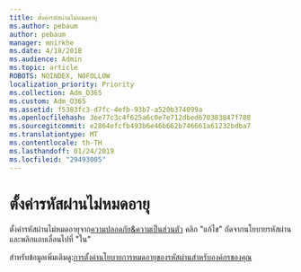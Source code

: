 ```yaml
---
title: ตั้งค่ารหัสผ่านไม่หมดอายุ
ms.author: pebaum
author: pebaum
manager: mnirkhe
ms.date: 4/18/2018
ms.audience: Admin
ms.topic: article
ROBOTS: NOINDEX, NOFOLLOW
localization_priority: Priority
ms.collection: Adm_O365
ms.custom: Adm_O365
ms.assetid: f5383fc3-d7fc-4efb-93b7-a520b374099a
ms.openlocfilehash: 3ee77c3c4f625a6c0e7e712dbed670383847f788
ms.sourcegitcommit: e2864efcfb493b6e46b662b746661a61232bdba7
ms.translationtype: MT
ms.contentlocale: th-TH
ms.lasthandoff: 01/24/2019
ms.locfileid: "29493005"
---
```

# <a name="set-passwords-to-never-expire"></a>ตั้งค่ารหัสผ่านไม่หมดอายุ

ตั้งค่ารหัสผ่านไม่หมดอายุจาก[ความปลอดภัย&amp;ความเป็นส่วนตัว](https://portal.office.com/adminportal/home#/settings/security) คลิก "แก้ไข" ถัดจากนโยบายรหัสผ่าน และพลิกแถบเลื่อนไปที่ "ใน"
  
สำหรับข้อมูลเพิ่มเติมดู:[การตั้งค่านโยบายการหมดอายุของรหัสผ่านสำหรับองค์กรของคุณ](https://support.office.com/en-us/article/set-the-password-expiration-policy-for-your-organization-0f54736f-eb22-414c-8273-498a0918678f)
  

